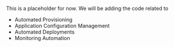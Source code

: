 This is a placeholder for now. We will be adding the code related to
- Automated Provisioning
- Application Configuration Management
- Automated Deployments
- Monitoring Automation
